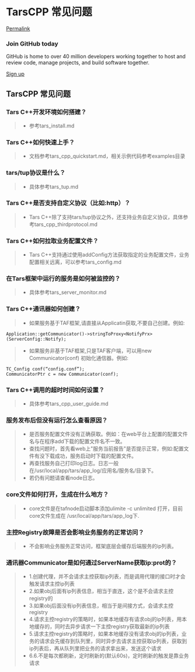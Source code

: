 # TarsCPP 常见问题

[Permalink](https://github.com/TarsCloud/TarsDocs/blob/293528ce7047760f61730cca487baf6d6aff9214/chang-jian-wen-ti/tarscpp-chang-jian-wen-ti.md)

### Join GitHub today

GitHub is home to over 40 million developers working together to host and review code, manage projects, and build software together.

[Sign up](https://github.com/join?source=prompt-blob-show)

## TarsCPP 常见问题

### Tars C++开发环境如何搭建？

> * 参考tars\_install.md

### Tars C++如何快速上手？

> * 文档参考tars\_cpp\_quickstart.md，相关示例代码参考examples目录

### tars/tup协议是什么？

> * 具体参考tars\_tup.md

### Tars C++是否支持自定义协议（比如:http）？

> * Tars C++除了支持tars/tup协议之外，还支持业务自定义协议，具体参考tars\_cpp\_thirdprotocol.md

### Tars C++如何拉取业务配置文件？

> * Tars C++支持通过使用addConfig方法获取指定的业务配置文件，业务配置相关远离，可以参考tars\_config.md

### 在Tars框架中运行的服务是如何被监控的？

> * 具体参考tars\_server\_monitor.md

### Tars C++通讯器如何创建？

> * 如果服务基于TAF框架,请直接从Applicatin获取,不要自己创建。例如:

```text
Application::getCommunicator()->stringToProxy<NotifyPrx>(ServerConfig::Notify);
```

> * 如果服务非基于TAF框架,只是TAF客户端，可以用new Communicator\(conf\) 初始化通信器。例如:

```text
TC_Config conf(“config.conf”);
CommunicatorPtr c = new Communicator(conf);
```

### Tars C++调用的超时时间如何设置？

> * 具体参考tars\_cpp\_user\_guide.md

### 服务发布后但没有运行怎么查看原因？

> * 是否服务配置文件没有正确获取。例如：在web平台上配置的配置文件名与在程序add下载的配置文件名不一致。
> * 查找问题时，首先看web上"服务当前报告"是否提示正常，例如:配置文件有没下载成功，服务启动时下载的配置文件。
> * 再查找服务自己打印log日志。日志一般在/usr/local/app/tars/app\_log/应用名/服务名/目录下。
> * 若仍有问题请查看node日志。

### core文件如何打开，生成在什么地方？

> * core文件是在tafnode启动脚本添加ulimite -c unlimited 打开，目前core文件生成在 /usr/local/app/tars/app\_log下.

### 主控Registry故障是否会影响业务服务的正常访问？

> * 不会影响业务服务正常访问，框架底层会缓存后端服务的ip列表。

### 通讯器Communicator是如何通过ServerName获取ip:prot的？

> * 1.创建代理，并不会请求主控获取ip列表，而是调用代理的接口时才会触发请求主控ip列表
> * 2.如果obj后面有ip列表信息，相当于直连，这个是不会请求主控registry的
> * 3.如果obj后面没有ip列表信息，相当于是间接方式，会请求主控registry
> * 4.请求主控registry的策略时，如果本地缓存有请求obj的ip列表，用本地缓存的，同时去异步请求一下主控registry获取最新的ip列表
> * 5.请求主控registry的策略时，如果本地缓存没有请求obj的ip列表，业务的请求会先缓存到队列里，同时异步去请求主控获取ip列表，获取到ip列表后，再从队列里把业务的请求拿出来，发送这个请求
> * 6.6.不是每次都刷新，定时刷新的\(默认60s\)，定时刷新的触发是靠业务请求

